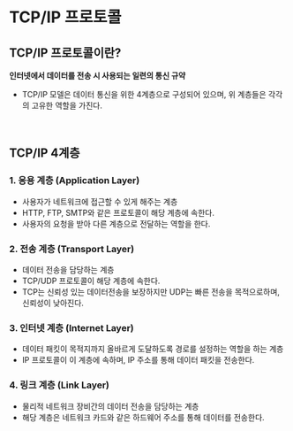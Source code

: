 # TCP/IP 프로토콜

## TCP/IP 프로토콜이란?

**인터넷에서 데이터를 전송 시 사용되는 일련의 통신 규약**

- TCP/IP 모델은 데이터 통신을 위한 4계층으로 구성되어 있으며, 위 계층들은 각각의 고유한 역할을 가진다.

<br />

## TCP/IP 4계층

### 1. 응용 계층 (Application Layer)

- 사용자가 네트워크에 접근할 수 있게 해주는 계층
- HTTP, FTP, SMTP와 같은 프로토콜이 해당 계층에 속한다.
- 사용자의 요청을 받아 다른 계층으로 전달하는 역할을 한다.

### 2. 전송 계층 (Transport Layer)

- 데이터 전송을 담당하는 계층
- TCP/UDP 프로토콜이 해당 계층에 속한다.
- TCP는 신뢰성 있는 데이터전송을 보장하지만 UDP는 빠른 전송을 목적으로하며, 신뢰성이 낮아진다.

### 3. 인터넷 계층 (Internet Layer)

- 데이터 패킷이 목적지까지 올바르게 도달하도록 경로를 설정하는 역할을 하는 계층
- IP 프로토콜이 이 계층에 속하며, IP 주소를 통해 데이터 패킷을 전송한다.

### 4. 링크 계층 (Link Layer)

- 물리적 네트워크 장비간의 데이터 전송을 담당하는 계층
- 해당 계층은 네트워크 카드와 같은 하드웨어 주소를 통해 데이터를 전송한다.
